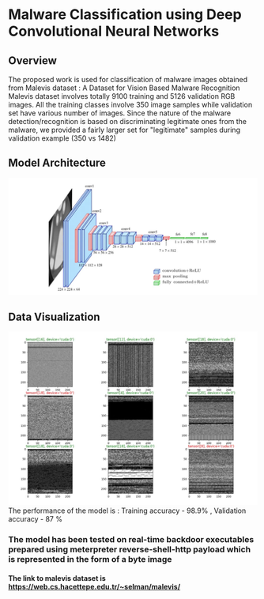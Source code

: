 # Malware Classification using Deep Convolutional Neural Networks 

## Overview

The proposed work is used for classification of malware images obtained from Malevis dataset : A Dataset for Vision Based Malware Recognition
Malevis dataset involves totally 9100 training and 5126 validation RGB images. All the training classes involve 350 image samples while validation set have various number of images. Since the nature of the malware detection/recognition is based on discriminating legitimate ones from the malware, we provided a fairly larger set for "legitimate" samples during validation example (350 vs 1482)


## Model Architecture

![Image alt text](images/Malvision-architecture.JPG)

## Data Visualization

![Image alt text](images/Malvision-images.JPG)
The performance of the model is : Training accuracy - 98.9% , Validation accuracy - 87 %

### The model has been tested on real-time backdoor executables prepared using meterpreter reverse-shell-http payload which is represented in the form of a byte image

#### The link to malevis dataset is https://web.cs.hacettepe.edu.tr/~selman/malevis/
